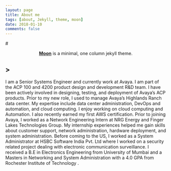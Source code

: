 ```yaml
---
layout: page
title: About me
tags: [about, Jekyll, theme, moon]
date: 2018-01-10
comments: false
---
```

    
#<center><a href="http://rahulgadre.github.io/Moon"><b>Moon</b></a> is a minimal, one column jekyll theme.</center>

## >
I am a Senior Systems Engineer and currently work at Avaya. I am part of the ACP 100 and 4200 product design and development R&D team. I have been actively involved in designing, testing, and deployment of Avaya’s ACP products.
Prior to my new role, I used to manage Avaya’s Highlands Ranch data center. My expertise include data center administration, DevOps and automation, and cloud computing. I enjoy working on cloud computing and Automation. I also recently earned my first AWS certification.
Prior to joining Avaya, I worked as a Network Engineering Intern at NRG Energy and Finger Lakes Technologies Group. My internship experiences helped me gain skills about customer support, network administration, hardware deployment, and system administration.
Before coming to the US, I worked as a System Administrator at HSBC Software India Pvt. Ltd where I worked on a security related project dealing with electronic communication surveillance.
I received a B.E in Electronics Engineering from University of Mumbai and a Masters in Networking and System Administration with a 4.0 GPA from Rochester Institute of Technology .
